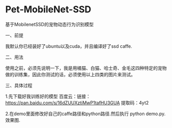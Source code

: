 # Pet-MobileNet-SSD
基于MobilenetSSD的宠物动态行为识别模型













一、前提


我默认你已经装好了ubuntu以及cuda，并且编译好了ssd caffe.













二、用法


使用之前，必须先说明一下，我是用橘猫、白猫、哈士奇、金毛这四种特定的宠物做的训练集，因此你测试的话，必须使用以上四类的图片来测试。













三、具体过程

1.先下载好我训练好的模型  百度云：链接：https://pan.baidu.com/s/16dZUUXztiMwP1tafHU3GUA  提取码：4yt2 

2.在demo里面修改好自己的caffe路径和python路径.然后执行 python demo.py.
效果图.
